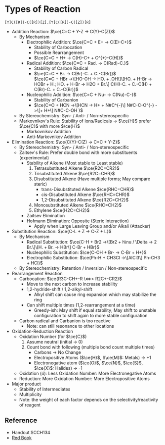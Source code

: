 # Types of Reaction

````smiles
[Y]C([R])-C([R])[Z].[Y]C([R])-C([Z])[R]
````

* Addition Reaction: $\ce{C=C + Y-Z -> C(Y)-C(Z)}$
  * By Mechanism
    * Electrophilic Addition: $\ce{C=C + E+ -> C(E)-C+}$
      * Stability of Carbocation
      * Possible Rearrangement
      * $\ce{C=C + H+ -> C(H)-C+ + C^{+}-C(H)}$
    * Radical Addition: $\ce{C=C + Rad. -> C(Rad)-C.}$
      * Stability of Carbon Radical
      * $\ce{C=C + Br. -> C(Br)-C. + C.-C(Br)}$  
        $\ce{C=C + HBr ->\[HO-OH -> HO. + .OH\]\[HO. + H-Br -> HOBr + H.; HO. + H-Br -> H2O + Br.\] C(H)-C. + C.-C(H) + C(Br)-C. + C.-C(Br)}$
    * Nucleophilic Addition: $\ce{C=C + Nu- -> C(Nu)-C-}$
      * Stability of Carbanion
      * $\ce{C=O + HCN ->\[HCN -> H+ + N#C^{-}\] N#C-C-O^{-} ->\[+ H+\] N#C-C-OH }$
  * By Stereochemistry: Syn- / Anti- / Non-stereospecific
  * Markovnikov's Rule: Stability of Ions/Radicals → $\ce{H}$ prefer $\ce{C}$ with more $\ce{H}$
    * Markovnikov Addition
    * Anti-Markovnikov Addition
* Elimination Reaction: $\ce{C(Y)-C(Z) -> C=C + Y-Z}$
  * By Stereochemistry: Syn- / Anti- / Non-stereospecific
  * Zaitsev's Rule: Prefer double bond with more substituents (experimental)
    * Stability of Alkene (Most stable to Least stable)
      1. Tetrasubstituted Alkene $\ce{R2C=CR2}$
      1. Trisubstituted Alkene $\ce{R2C=CHR}$
      1. Disubstituted Alkene (Have multiple forms; May compare steric)
         * trans-Disubstituted Alkene $\ce{RHC=CHR}$
         * cis-Disubstituted Alkene $\ce{RHC=CHR}$
         * 1,2-Disubstituted Alkene $\ce{R2C=CH2}$
      1. Monosubstituted Alkene $\ce{RHC=CH2}$
      1. Ethylene $\ce{H2C=CH2}$
    * Zaitsev Elimination
    * Hofmann Elimination: Opposite (Steric Interaction)
      * Apply when Large Leaving Group and/or Alkali (Attacker)
* Substitution Reaction: $\ce{C-L + Z -> C-Z + L}$
  * By Mechanism
    * Radical Substitution: $\ce{C-H + Br2 ->\[Br2 + h\nu / \Delta -> 2 Br.\]\[H. + Br. -> HBr\] C-Br + HBr}$
    * Nucleophilic Substitution: $\ce{C-OH + Br- -> C-Br + H+}$
    * Electrophilic Substitution: $\ce{Ph-H + CH3Cl ->\[AlCl3\] Ph-CH3 + HCl}$
  * By Stereochemistry: Retention / Inversion / Non-stereospecific
* Rearrangement Reaction
  * Carbocation: $\ce{R3C-CH+-R \<=>> R2C+-CR2}$
    * Move to the next carbon to increase stability
    * 1,2-hydride-shift / 1,2-alkyl-shift
      * Alkyl shift can cause ring expansion which may stabilize the ring
    * Can shift multiple times (1,2-rearrangement at a time)
      * Greedy-ish: May shift if equal stability; May shift to unstable configuration to shift again to more stable configuration
  * Carbon radical and Carbanion is too reactive
    * Note: can still resonance to other locations
* Oxidation-Reduction Reaction
  * Oxidation Number (for $\ce{C}$)
    1. Assume neutral (initial → 0)
    1. Count bond with following (multiple bond count multiple times)
       * Carbons → No Change
       * Electropositive Atoms ($\ce{H}$, $\ce{M}$: Metals) → +1
       * Electronegative atom ($\ce{O}$, $\ce{N}$, $\ce{S}$, $\ce{X}$: Halides) → -1
  * Oxidation ($\hat{o}$): Less Oxidation Number: More Electronegative Atoms
  * Reduction: More Oxidation Number: More Electropositive Atoms
* Major product
  * Stability of Intermediates
  * Multiplicity
  * Note: the weight of each factor depends on the selectivity/reactivity of reagent

## Reference

* Handout SCCH134
* [Red Book](../../Reference/Organic%20chemistry.md)
